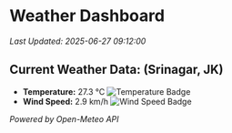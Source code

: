 
# Weather Dashboard

_Last Updated: 2025-06-27 09:12:00_

## Current Weather Data: (Srinagar, JK)
- **Temperature:** 27.3 °C ![Temperature Badge](https://img.shields.io/badge/Temperature-Medium%20Temp-green)
- **Wind Speed:** 2.9 km/h ![Wind Speed Badge](https://img.shields.io/badge/Wind%20Speed-Light%20Wind-blue)

*Powered by Open-Meteo API*
